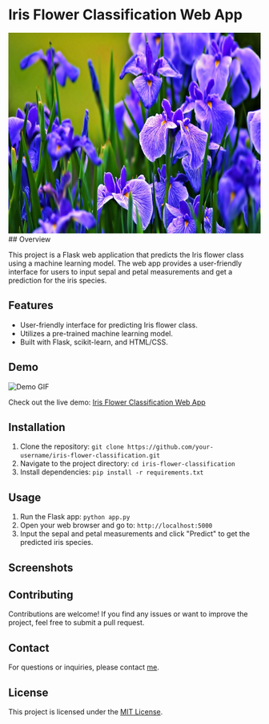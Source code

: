# Iris Flower Classification Web App

<img src="./Project_images/iris_flower.jpg" alt="Project Preview" width="1000" height="400" >
## Overview

This project is a Flask web application that predicts the Iris flower class using a machine learning model. The web app provides a user-friendly interface for users to input sepal and petal measurements and get a prediction for the iris species.

## Features

- User-friendly interface for predicting Iris flower class.
- Utilizes a pre-trained machine learning model.
- Built with Flask, scikit-learn, and HTML/CSS.

## Demo

![Demo GIF](/path/to/demo.gif)

Check out the live demo: [Iris Flower Classification Web App](https://your-app-url.com)

## Installation

1. Clone the repository: `git clone https://github.com/your-username/iris-flower-classification.git`
2. Navigate to the project directory: `cd iris-flower-classification`
3. Install dependencies: `pip install -r requirements.txt`

## Usage

1. Run the Flask app: `python app.py`
2. Open your web browser and go to: `http://localhost:5000`
3. Input the sepal and petal measurements and click "Predict" to get the predicted iris species.

## Screenshots



## Contributing

Contributions are welcome! If you find any issues or want to improve the project, feel free to submit a pull request.

## Contact

For questions or inquiries, please contact [me](https://www.linkedin.com/in/subdas374/).

## License

This project is licensed under the [MIT License](LICENSE).
